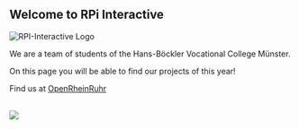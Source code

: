 ## Welcome to RPi Interactive

![RPI-Interactive Logo](https://sk-cdn.net/apps/rpi-interactive/logo.png)

We are a team of students of the Hans-Böckler Vocational College Münster.

On this page you will be able to find our projects of this year!


Find us at <a href="https://openrheinruhr.de/" alt="OpenRheinRuhr - Ein Pott voll Software">OpenRheinRuhr</a>

<br>

<a href="http://openrheinruhr.de/" alt="OpenRheinRuhr - Ein Pott voll Software">
<img src="http://openrheinruhr.de/images/countdown.png" />
</a>

